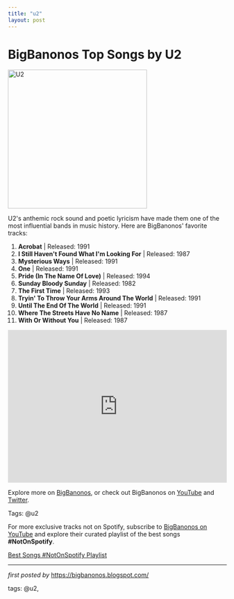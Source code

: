 ```yaml
---
title: "u2"
layout: post
---
```

<h1>BigBanonos Top Songs by U2</h1>
<div class="separator"> <a href="https://www.rollingstone.com/wp-content/uploads/2018/06/rs-172091-97582040.jpg?w=1581&h=1054&crop=1" > <img alt="U2" border="0" width="320" data-original-height="480" data-original-width="640" src="https://www.rollingstone.com/wp-content/uploads/2018/06/rs-172091-97582040.jpg?w=1581&h=1054&crop=1"/> </a>
</div>
<p>U2's anthemic rock sound and poetic lyricism have made them one of the most influential bands in music history. Here are BigBanonos' favorite tracks:</p> <ol> <li><strong>Acrobat</strong> | Released: 1991</li> <li><strong>I Still Haven't Found What I'm Looking For</strong> | Released: 1987</li> <li><strong>Mysterious Ways</strong> | Released: 1991</li> <li><strong>One</strong> | Released: 1991</li> <li><strong>Pride (In The Name Of Love)</strong> | Released: 1994</li> <li><strong>Sunday Bloody Sunday</strong> | Released: 1982</li> <li><strong>The First Time</strong> | Released: 1993</li> <li><strong>Tryin' To Throw Your Arms Around The World</strong> | Released: 1991</li> <li><strong>Until The End Of The World</strong> | Released: 1991</li> <li><strong>Where The Streets Have No Name</strong> | Released: 1987</li> <li><strong>With Or Without You</strong> | Released: 1987</li>
</ol> <div> <iframe src="https://open.spotify.com/embed/playlist/4MeZvdES7bcLOrEXRmCqGI?utm_source=generator" width="100%" height="352" frameborder="0" allowfullscreen="" allow="autoplay; clipboard-write; encrypted-media; fullscreen; picture-in-picture" loading="lazy"></iframe>
</div> <p>Explore more on <a href="https://bigbanonos.blogspot.com/">BigBanonos</a>, or check out BigBanonos on <a href="https://www.youtube.com/@BigBanonos">YouTube</a> and <a href="https://x.com/bigbanonos">Twitter</a>.</p> <p>Tags: @u2</p>


<!--Subscribe and Playlist Links-->
<div>
    <p>For more exclusive tracks not on Spotify, subscribe to <a href="https://www.youtube.com/@BigBanonos" target="_blank">BigBanonos on YouTube</a> and explore their curated playlist of the best songs <strong>#NotOnSpotify</strong>.</p>
    <p><a href="https://www.youtube.com/playlist?list=PLtuNtuTatqI0kFahUCbtbfenC_ET5O_tr" target="_blank">Best Songs #NotOnSpotify Playlist<br /></a></p></div>

<hr />

<p><em>first posted by</em> <a href="https://bigbanonos.blogspot.com/" rel="noopener" target="_new">https://bigbanonos.blogspot.com/</a></p>

<p>tags: @u2,</p>
